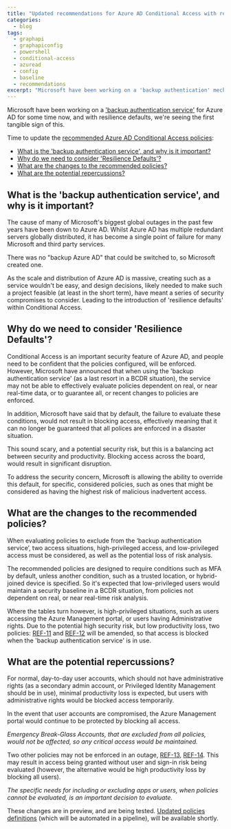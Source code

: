 ```yaml
---
title: "Updated recommendations for Azure AD Conditional Access with resilience defaults"
categories:
  - blog
tags:
  - graphapi
  - graphapiconfig
  - powershell
  - conditional-access
  - azuread
  - config
  - baseline
  - recommendations
excerpt: "Microsoft have been working on a 'backup authentication' mechanism for Azure AD for some time now, and with resilience defaults..."
---
```

Microsoft have been working on a ['backup authentication service'][msblog] for Azure AD for some time now, and with resilience defaults, we're seeing the first tangible sign of this.

Time to update the [recommended Azure AD Conditional Access policies][blog-policies]:

- [What is the 'backup authentication service', and why is it important?](#what-is-the-backup-authentication-service-and-why-is-it-important)
- [Why do we need to consider 'Resilience Defaults'?](#why-do-we-need-to-consider-resilience-defaults)
- [What are the changes to the recommended policies?](#what-are-the-changes-to-the-recommended-policies)
- [What are the potential repercussions?](#what-are-the-potential-repercussions)

## What is the 'backup authentication service', and why is it important? ##
The cause of many of Microsoft's biggest global outages in the past few years have been down to Azure AD. Whilst Azure AD has multiple redundant servers globally distributed, it has become a single point of failure for many Microsoft and third party services.

There was no "backup Azure AD" that could be switched to, so Microsoft created one.

As the scale and distribution of Azure AD is massive, creating such as a service wouldn't be easy, and design decisions, likely needed to make such a project feasible (at least in the short term), have meant a series of security compromises to consider. Leading to the introduction of 'resilience defaults' within Conditional Access.

## Why do we need to consider 'Resilience Defaults'? ##

Conditional Access is an important security feature of Azure AD, and people need to be confident that the policies configured, will be enforced. However, Microsoft have announced that when using the 'backup authentication service' (as a last resort in a BCDR situation), the service may not be able to effectively evaluate policies dependent on real, or near real-time data, or to guarantee all, or recent changes to policies are enforced.

In addition, Microsoft have said that by default, the failure to evaluate these conditions, would not result in blocking access, effectively meaning that it can no longer be guaranteed that all polices are enforced in a disaster situation.

This sound scary, and a potential security risk, but this is a balancing act between security and productivity. Blocking access across the board, would result in significant disruption.

To address the security concern, Microsoft is allowing the ability to override this default, for specific, considered policies, such as ones that might be considered as having the highest risk of malicious inadvertent access.

## What are the changes to the recommended policies? ##

When evaluating policies to exclude from the ‘backup authentication service’, two access situations, high-privileged access, and low-privileged access must be considered, as well as the potential loss of risk analysis.

The recommended policies are designed to require conditions such as MFA by default, unless another condition, such as a trusted location, or hybrid-joined device is specified. So it's expected that low-privileged users would maintain a security baseline in a BCDR situation, from policies not dependent on real, or near real-time risk analysis.

Where the tables turn however, is high-privileged situations, such as users accessing the Azure Management portal, or users having Administrative rights. Due to the potential high security risk, but low productivity loss, two policies: [REF-11][ref-11] and [REF-12][ref-12] will be amended, so that access is blocked when the 'backup authentication service' is in use.

## What are the potential repercussions? ##

For normal, day-to-day user accounts, which should not have administrative rights (as a secondary admin account, or Privileged Identity Management should be in use), minimal productivity loss is expected, but users with administrative rights would be blocked access temporarily.

In the event that user accounts are compromised, the Azure Management portal would continue to be protected by blocking all access.

*Emergency Break-Glass Accounts, that are excluded from all policies, would not be affected, so any critical access would be maintained.*

Two other policies may not be enforced in an outage, [REF-13][ref-13], [REF-14][ref-14]. This may result in access being granted without user and sign-in risk being evaluated (however, the alternative would be high productivity loss by blocking all users).

*The specific needs for including or excluding apps or users, when policies cannot be evaluated, is an important decision to evaluate.*

These changes are in preview, and are being tested. [Updated policies definitions][template] (which will be automated in a pipeline), will be available shortly.

[template]: https://github.com/wesley-trust/GraphAPIConfig/tree/main/AzureAD/ConditionalAccess/Policies/ENV-P
[blog-policies]: /blog/graph-api-ca-config/
[msblog]: https://techcommunity.microsoft.com/t5/azure-active-directory-identity/99-99-uptime-for-azure-active-directory/ba-p/1999628
[ref-12]: https://www.wesleytrust.com/blog/graph-api-ca-config/#require-mfa-for-azure-management
[ref-11]: https://www.wesleytrust.com/blog/graph-api-ca-config/#require-mfa-for-administrators-for-all-cloud-apps
[ref-13]: https://www.wesleytrust.com/blog/graph-api-ca-config/#require-mfa-for-risky-sign-in-events-for-all-cloud-apps
[ref-14]: https://www.wesleytrust.com/blog/graph-api-ca-config/#require-password-change-with-mfa-for-users-at-risk-for-all-cloud-apps
